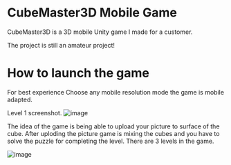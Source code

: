 # CubeMaster3D Mobile Game
CubeMaster3D is a 3D mobile Unity game I made for a customer.

The project is still an amateur project!

# How to launch the game
For best experience
Choose any mobile resolution mode the game is mobile adapted.

Level 1 screenshot.
![image](https://user-images.githubusercontent.com/95942385/232888945-30871ecc-fade-4446-b492-f818d73ec246.png)


The idea of the game is being able to upload your picture to surface of the cube.
After uploding the picture game is mixing the cubes and you have to solve the puzzle for completing the level.
There are 3 levels in the game.

![image](https://user-images.githubusercontent.com/95942385/232889084-c0a68850-6a54-4ea6-ab67-ca40d6d50aad.png)
